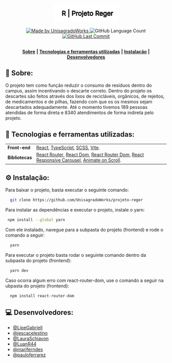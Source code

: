 <div align="center">
   <img alt="Projeto Reger" src="https://github.com/UnisagradoWorks/projeto-reger/blob/main/frontend/src/assets/images/social/Logo%20Reger%20Readme.svg" width="40%"/>
</div>
<br/>
<div align="center">
   <a href="https://github.com/UnisagradoWorks">
      <img alt="Made by UnisagradoWorks" src="https://img.shields.io/badge/made%20by-UnisagradoWorks-yellow">
   </a>
   <img alt="GitHub Language Count" src="https://img.shields.io/github/languages/count/UnisagradoWorks/projeto-reger">
   <a href="https://github.com/UnisagradoWorks/projeto-reger/commits/main">
      <img alt="GitHub Last Commit" src="https://img.shields.io/github/last-commit/UnisagradoWorks/projeto-reger">
   </a>
</div>

</br>
<div align="center">

[**Sobre**](#-sobre) **|**
[**Tecnologias e ferramentas utilizadas**](#-tecnologias-e-ferramentas-utilizadas) **|**
[**Instalação**](#%EF%B8%8F-instala%C3%A7%C3%A3o) **|**
[**Desenvolvedores**](#-desenvolvedores)

</div>

## 📝 Sobre:

O projeto tem como função reduzir o consumo de resíduos dentro do campus, assim incentivando o descarte correto. Dentro do projeto os descartes são feitos através dos lixos de recicláveis, orgânicos, de rejeitos, de medicamentos e de pilhas, fazendo com que os os mesmos sejam descartados adequadamente. Até o momento tivemos 189 pessoas atendidas de forma direta e 8340 atendimentos de forma indireta pelo projeto.


## 💾 Tecnologias e ferramentas utilizadas:

<table>
  <tbody>
    <tr>
      <td style="font-weight: bold">Front-end</td>
      <td>
        <a href="https://reactjs.org/" target="_blank">React</a>,
        <a href="https://www.typescriptlang.org/" target="_blank">TypeScript</a>,
        <a href="https://sass-lang.com" target="_blank">SCSS</a>,
        <a href="https://vitejs.dev/" target="_blank">Vite</a>.
      </td>
    </tr>
    <tr>
      <td style="font-weight: bold">Bibliotecas</td>
      <td>
        <a href="https://reactrouter.com/en/main" target="_blank">React Router</a>,
        <a href="https://pt-br.reactjs.org/docs/react-dom.html" target="_blank">React Dom</a>,
        <a href="https://v5.reactrouter.com/web/guides/quick-start" target="_blank">React Router Dom</a>,
        <a href="https://www.npmjs.com/package/react-responsive-carousel" target="_blank">React Responsive Carousel</a>,
        <a href="https://michalsnik.github.io/aos/" target="_blank">Animate on Scroll</a>.
      </td>
    </tr>
  </tbody>
</table>


## ⚙️ Instalação:

Para baixar o projeto, basta executar o seguinte comando:

```bash
  git clone https://github.com/UnisagradoWorks/projeto-reger
```

Para instalar as dependências e executar o projeto, instale o yarn:
 ```bash
  npm install --global yarn
```

Com ele instalado, navegue para a subpasta do projeto (frontend) e rode o comando a seguir: 
```bash
  yarn
```
Para executar o projeto basta rodar o seguinte comando dentro da subpasta do projeto (frontend):
```bash
  yarn dev
```
Caso ocorra algum erro com react-router-dom, use o comando a seguir na ubpasta do projeto (frontend):
```bash
  npm install react-router-dom
```

## 💻 Desenvolvedores:

- [@LipeGabriell](https://github.com/LipeGabriell)
- [@jescacelestino](https://github.com/jescacelestino)
- [@LauraSchiavon](https://github.com/LauraSchiavon)
- [@LuanR44](https://github.com/LuanR44)
- [@mariferndes](https://github.com/mariferndes)
- [@pauloferrarez](https://github.com/pauloferrarez)
